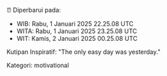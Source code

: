 ⏰ Diperbarui pada:
- WIB: Rabu, 1 Januari 2025 22.25.08 UTC
- WITA: Rabu, 1 Januari 2025 23.25.08 UTC
- WIT: Kamis, 2 Januari 2025 00.25.08 UTC

Kutipan Inspiratif:
"The only easy day was yesterday."


Kategori: motivational

